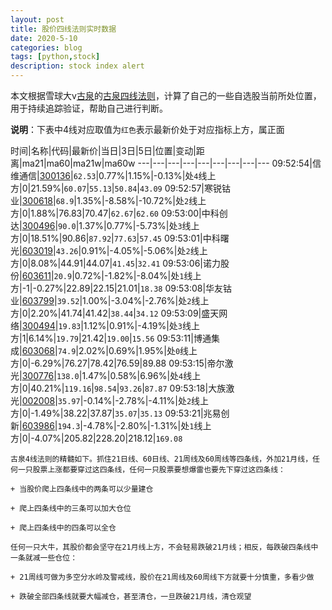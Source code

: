 ```yaml
---
layout: post
title: 股价四线法则实时数据
date: 2020-5-10
categories: blog
tags: [python,stock]
description: stock index alert
---
```



本文根据雪球大v[古泉](https://xueqiu.com/u/7148646888)的[古泉四线法则](https://xueqiu.com/7148646888/130498192)，计算了自己的一些自选股当前所处位置，用于持续追踪验证，帮助自己进行判断。

**说明**：下表中4线对应取值为`红色`表示最新价处于对应指标上方，属正面

时间|名称|代码|最新价|当日|3日|5日|位置|变动|距离|ma21|ma60|ma21w|ma60w
---|---|---|---|---|---|---|---|---
09:52:54|信维通信|[300136](https://xueqiu.com/S/SZ300136)|`62.53`|0.77%|1.15%|-0.13%|处`4`线上方|0|21.59%|`60.07`|`55.13`|`50.84`|`43.09`
09:52:57|寒锐钴业|[300618](https://xueqiu.com/S/SZ300618)|`68.9`|1.35%|-8.58%|-10.72%|处`2`线上方|0|1.88%|76.83|70.47|`62.67`|`62.60`
09:53:00|中科创达|[300496](https://xueqiu.com/S/SZ300496)|`90.0`|1.37%|0.77%|-5.73%|处`3`线上方|0|18.51%|90.86|`87.92`|`77.63`|`57.45`
09:53:01|中科曙光|[603019](https://xueqiu.com/S/SH603019)|`43.26`|0.91%|-4.05%|-5.06%|处`2`线上方|0|8.08%|44.91|44.07|`41.45`|`32.41`
09:53:06|诺力股份|[603611](https://xueqiu.com/S/SH603611)|`20.9`|0.72%|-1.82%|-8.04%|处`1`线上方|-1|-0.27%|22.89|22.15|21.01|`18.38`
09:53:08|华友钴业|[603799](https://xueqiu.com/S/SH603799)|`39.52`|1.00%|-3.04%|-2.76%|处`2`线上方|0|2.20%|41.74|41.42|`38.44`|`34.12`
09:53:09|盛天网络|[300494](https://xueqiu.com/S/SZ300494)|`19.83`|1.12%|0.91%|-4.19%|处`3`线上方|1|6.14%|`19.79`|21.42|`19.00`|`15.56`
09:53:11|博通集成|[603068](https://xueqiu.com/S/SH603068)|`74.9`|2.02%|0.69%|1.95%|处`0`线上方|0|-6.29%|76.27|78.42|76.59|89.88
09:53:15|帝尔激光|[300776](https://xueqiu.com/S/SZ300776)|`138.0`|1.47%|0.58%|6.96%|处`4`线上方|0|40.21%|`119.16`|`98.54`|`93.26`|`87.87`
09:53:18|大族激光|[002008](https://xueqiu.com/S/SZ002008)|`35.97`|-0.14%|-2.78%|-4.11%|处`2`线上方|0|-1.49%|38.22|37.87|`35.07`|`35.13`
09:53:21|兆易创新|[603986](https://xueqiu.com/S/SH603986)|`194.3`|-4.78%|-2.80%|-1.31%|处`1`线上方|0|-4.07%|205.82|228.20|218.12|`169.08`

```
古泉4线法则的精髓如下。抓住21日线、60日线、21周线及60周线等四条线，外加21月线，任何一只股票上涨都要穿过这四条线，任何一只股票要想爆雷也要先下穿过这四条线：

+ 当股价爬上四条线中的两条可以少量建仓

+ 爬上四条线中的三条可以加大仓位

+ 爬上四条线中的四条可以全仓

任何一只大牛，其股价都会坚守在21月线上方，不会轻易跌破21月线；相反，每跌破四条线中一条就减一些仓位：

+ 21周线可做为多空分水岭及警戒线，股价在21周线及60周线下方就要十分慎重，多看少做

+ 跌破全部四条线就要大幅减仓，甚至清仓，一旦跌破21月线，清仓观望
```